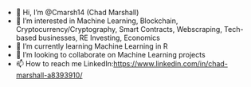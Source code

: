 - 👋 Hi, I’m @Cmarsh14 (Chad Marshall)
- 👀 I’m interested in Machine Learning, Blockchain, Cryptocurrency/Cryptography, Smart Contracts, Webscraping, Tech-based businesses, RE Investing, Economics
- 🌱 I’m currently learning Machine Learning in R
- 💞️ I’m looking to collaborate on Machine Learning projects
- 📫 How to reach me LinkedIn:https://www.linkedin.com/in/chad-marshall-a8393910/

<!---
Cmarsh14/Cmarsh14 is a ✨ special ✨ repository because its `README.md` (this file) appears on your GitHub profile.
You can click the Preview link to take a look at your changes.
--->
